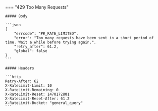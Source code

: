 === "429 Too Many Requests"

    ##### Body

    ```json
    {
        "errcode": "PR_RATE_LIMITED",
        "error": "Too many requests have been sent in a short period of time. Wait a while before trying again.",
        "retry_after": 61.2,
        "global": false
    }
    ```

    ##### Headers

    ```http
    Retry-After: 62
    X-RateLimit-Limit: 10
    X-RateLimit-Remaining: 0
    X-RateLimit-Reset: 1470172801
    X-RateLimit-Reset-After: 61.2
    X-RateLimit-Bucket: "general_query"
    ```